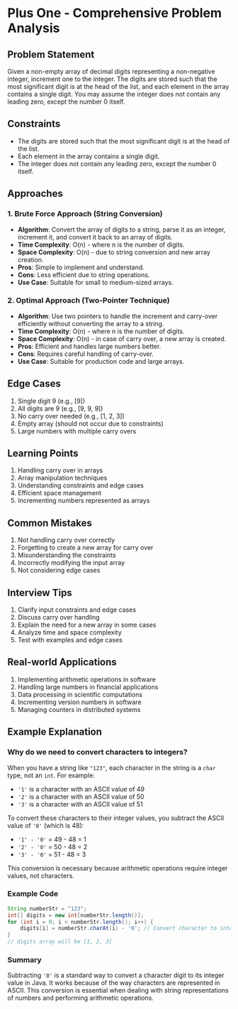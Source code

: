 # Plus One - Comprehensive Problem Analysis

## Problem Statement
Given a non-empty array of decimal digits representing a non-negative integer, increment one to the integer. The digits are stored such that the most significant digit is at the head of the list, and each element in the array contains a single digit. You may assume the integer does not contain any leading zero, except the number 0 itself.

## Constraints
- The digits are stored such that the most significant digit is at the head of the list.
- Each element in the array contains a single digit.
- The integer does not contain any leading zero, except the number 0 itself.

## Approaches

### 1. Brute Force Approach (String Conversion)
- **Algorithm**: Convert the array of digits to a string, parse it as an integer, increment it, and convert it back to an array of digits.
- **Time Complexity**: O(n) - where n is the number of digits.
- **Space Complexity**: O(n) - due to string conversion and new array creation.
- **Pros**: Simple to implement and understand.
- **Cons**: Less efficient due to string operations.
- **Use Case**: Suitable for small to medium-sized arrays.

### 2. Optimal Approach (Two-Pointer Technique)
- **Algorithm**: Use two pointers to handle the increment and carry-over efficiently without converting the array to a string.
- **Time Complexity**: O(n) - where n is the number of digits.
- **Space Complexity**: O(n) - in case of carry over, a new array is created.
- **Pros**: Efficient and handles large numbers better.
- **Cons**: Requires careful handling of carry-over.
- **Use Case**: Suitable for production code and large arrays.

## Edge Cases
1. Single digit 9 (e.g., [9])
2. All digits are 9 (e.g., [9, 9, 9])
3. No carry over needed (e.g., [1, 2, 3])
4. Empty array (should not occur due to constraints)
5. Large numbers with multiple carry overs

## Learning Points
1. Handling carry over in arrays
2. Array manipulation techniques
3. Understanding constraints and edge cases
4. Efficient space management
5. Incrementing numbers represented as arrays

## Common Mistakes
1. Not handling carry over correctly
2. Forgetting to create a new array for carry over
3. Misunderstanding the constraints
4. Incorrectly modifying the input array
5. Not considering edge cases

## Interview Tips
1. Clarify input constraints and edge cases
2. Discuss carry over handling
3. Explain the need for a new array in some cases
4. Analyze time and space complexity
5. Test with examples and edge cases

## Real-world Applications
1. Implementing arithmetic operations in software
2. Handling large numbers in financial applications
3. Data processing in scientific computations
4. Incrementing version numbers in software
5. Managing counters in distributed systems

## Example Explanation
### Why do we need to convert characters to integers?
When you have a string like `"123"`, each character in the string is a `char` type, not an `int`. For example:
- `'1'` is a character with an ASCII value of 49
- `'2'` is a character with an ASCII value of 50
- `'3'` is a character with an ASCII value of 51

To convert these characters to their integer values, you subtract the ASCII value of `'0'` (which is 48):
- `'1' - '0'` = 49 - 48 = 1
- `'2' - '0'` = 50 - 48 = 2
- `'3' - '0'` = 51 - 48 = 3

This conversion is necessary because arithmetic operations require integer values, not characters.

### Example Code
```java
String numberStr = "123";
int[] digits = new int[numberStr.length()];
for (int i = 0; i < numberStr.length(); i++) {
    digits[i] = numberStr.charAt(i) - '0'; // Convert character to integer
}
// digits array will be [1, 2, 3]
```

### Summary
Subtracting `'0'` is a standard way to convert a character digit to its integer value in Java. It works because of the way characters are represented in ASCII. This conversion is essential when dealing with string representations of numbers and performing arithmetic operations. 